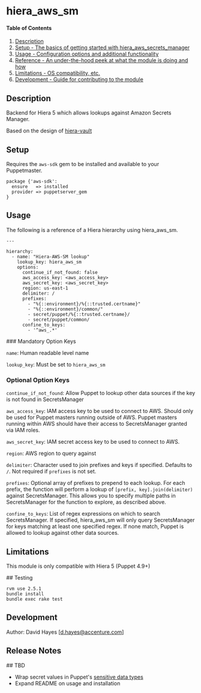 
# hiera_aws_sm

#### Table of Contents

1. [Description](#description)
2. [Setup - The basics of getting started with hiera_aws_secrets_manager](#setup)
3. [Usage - Configuration options and additional functionality](#usage)
4. [Reference - An under-the-hood peek at what the module is doing and how](#reference)
5. [Limitations - OS compatibility, etc.](#limitations)
6. [Development - Guide for contributing to the module](#development)

## Description

Backend for Hiera 5 which allows lookups against Amazon Secrets Manager.

Based on the design of [hiera-vault](https://github.com/davealden/hiera-vault/blob/master/lib/puppet/functions/hiera_vault.rb)

## Setup

Requires the `aws-sdk` gem to be installed and available to your
Puppetmaster.

```
package {'aws-sdk':
  ensure   => installed
  provider => puppetserver_gem
}
```

## Usage

The following is a reference of a Hiera hierarchy using hiera_aws_sm.

```
---

hierarchy:
  - name: "Hiera-AWS-SM lookup"
    lookup_key: hiera_aws_sm
    options:
      continue_if_not_found: false
      aws_access_key: <aws_access_key>
      aws_secret_key: <aws_secret_key>
      region: us-east-1
      delimiter: /
      prefixes: 
        - "%{::environment}/%{::trusted.certname}"
        - "%{::environment}/common/"
        - secret/puppet/%{::trusted.certname}/
        - secret/puppet/common/
      confine_to_keys:
        - '^aws_.*'

```

### Mandatory Option Keys

`name`: Human readable level name

`lookup_key`: Must be set to `hiera_aws_sm`

### Optional Option Keys

`continue_if_not_found`: Allow Puppet to lookup other data sources if the
key is not found in SecretsManager

`aws_access_key`: IAM access key to be used to connect to AWS. Should only
be used for Puppet masters running outside of AWS. Puppet masters running
within AWS should have their access to SecretsManager granted via IAM
roles.

`aws_secret_key`: IAM secret access key to be used to connect to AWS. 

`region`: AWS region to query against

`delimiter`: Character used to join prefixes and keys if specified.
Defaults to `/`. Not required if `prefixes` is not set.

`prefixes`: Optional array of prefixes to prepend to each lookup. For each
prefix, the function will perform a lookup of `[prefix, key].join(delimiter)` against
SecretsManager. This allows you to specify multiple paths in
SecretsManager for the function to explore, as described above.

`confine_to_keys`: List of regex expressions on which to search
SecretsManager. If specified, hiera_aws_sm will only query SecretsManager
for keys matching at least one specified regex. If none match, Puppet is
allowed to lookup against other data sources. 


## Limitations

This module is only compatible with Hiera 5 (Puppet 4.9+)

## Testing

```
rvm use 2.5.1
bundle install
bundle exec rake test
```

## Development

Author: David Hayes [d.hayes@accenture.com]

## Release Notes

## TBD
- Wrap secret values in Puppet's [sensitive data types](https://puppet.com/docs/puppet/5.5/lang_data_sensitive.html)
- Expand README on usage and installation

